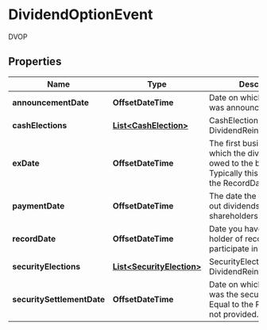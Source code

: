 

# DividendOptionEvent

DVOP

## Properties

Name | Type | Description | Notes
------------ | ------------- | ------------- | -------------
**announcementDate** | **OffsetDateTime** | Date on which the dividend was announced / declared. |  [optional]
**cashElections** | [**List&lt;CashElection&gt;**](CashElection.md) | CashElection for this DividendReinvestmentEvent | 
**exDate** | **OffsetDateTime** | The first business day on which the dividend is not owed to the buying party.  Typically this is T-1 from the RecordDate. | 
**paymentDate** | **OffsetDateTime** | The date the company pays out dividends to shareholders. | 
**recordDate** | **OffsetDateTime** | Date you have to be the holder of record in order to participate in the tender. |  [optional]
**securityElections** | [**List&lt;SecurityElection&gt;**](SecurityElection.md) | SecurityElection for this DividendReinvestmentEvent | 
**securitySettlementDate** | **OffsetDateTime** | Date on which the dividend was the security settles.  Equal to the PaymentDate if not provided. |  [optional]



